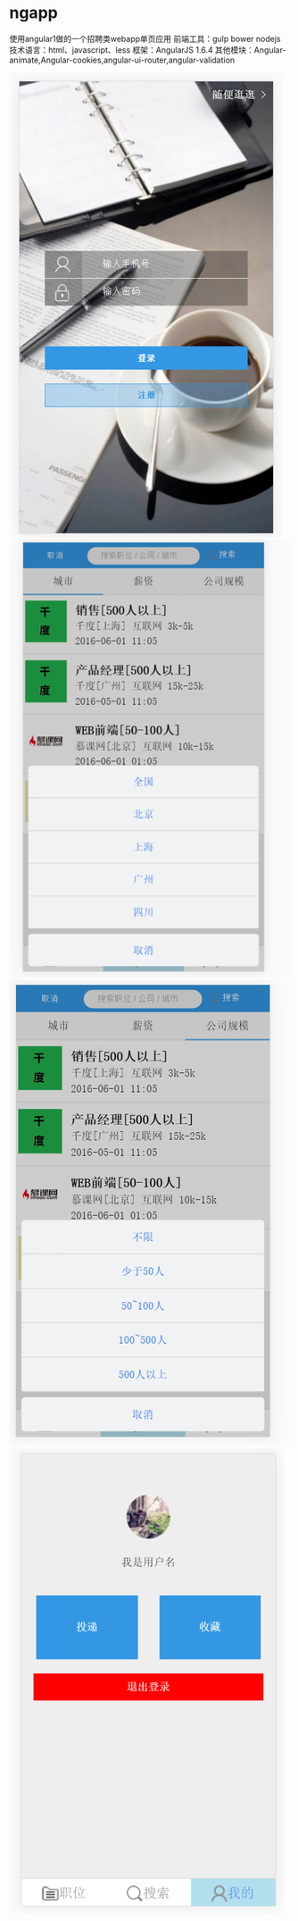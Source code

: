# ngapp
使用angular1做的一个招聘类webapp单页应用
前端工具：gulp bower nodejs
技术语言：html、javascript、less
框架：AngularJS 1.6.4
其他模块：Angular-animate,Angular-cookies,angular-ui-router,angular-validation

![image](https://github.com/wendy827/ngapp/raw/master/proPicture/1.png)
![image](https://github.com/wendy827/ngapp/raw/master/proPicture/3.png)
![image](https://github.com/wendy827/ngapp/raw/master/proPicture/4.png)
![image](https://github.com/wendy827/ngapp/raw/master/proPicture/6.png)
